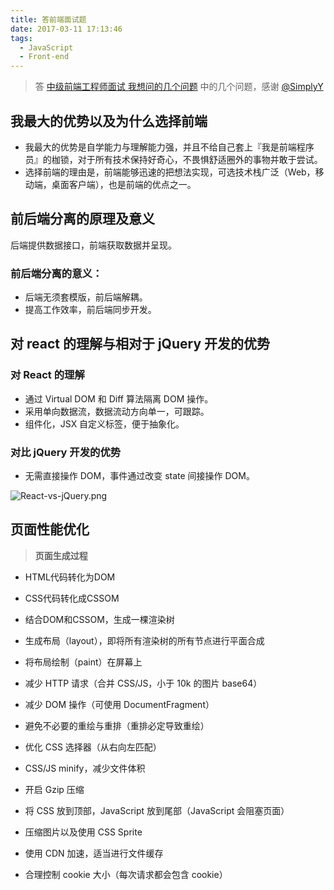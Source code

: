 ```yaml
---
title: 答前端面试题
date: 2017-03-11 17:13:46
tags:
  - JavaScript
  - Front-end
---
```


> 答 [中级前端工程师面试 我想问的几个问题](https://zhuanlan.zhihu.com/p/25701897) 中的几个问题，感谢 [@SimplyY
](https://www.zhihu.com/people/simplyy/answers)

## 我最大的优势以及为什么选择前端

- 我最大的优势是自学能力与理解能力强，并且不给自己套上『我是前端程序员』的枷锁，对于所有技术保持好奇心，不畏惧舒适圈外的事物并敢于尝试。
- 选择前端的理由是，前端能够迅速的把想法实现，可选技术栈广泛（Web，移动端，桌面客户端），也是前端的优点之一。

<!-- more -->

## 前后端分离的原理及意义
后端提供数据接口，前端获取数据并呈现。
### 前后端分离的意义：
- 后端无须套模版，前后端解耦。
- 提高工作效率，前后端同步开发。

## 对 react 的理解与相对于 jQuery 开发的优势
### 对 React 的理解
  - 通过 Virtual DOM 和 Diff 算法隔离 DOM 操作。
  - 采用单向数据流，数据流动方向单一，可跟踪。
  - 组件化，JSX 自定义标签，便于抽象化。

### 对比 jQuery 开发的优势
- 无需直接操作 DOM，事件通过改变 state 间接操作 DOM。

![React-vs-jQuery.png](https://ww3.sinaimg.cn/large/006tKfTcgy1fdj0r2scb1j313u10u7c4.jpg)


## 页面性能优化
> **页面生成过程**
- HTML代码转化为DOM
- CSS代码转化成CSSOM
- 结合DOM和CSSOM，生成一棵渲染树
- 生成布局（layout），即将所有渲染树的所有节点进行平面合成
- 将布局绘制（paint）在屏幕上

- 减少 HTTP 请求（合并 CSS/JS，小于 10k 的图片 base64）
- 减少 DOM 操作（可使用 DocumentFragment）
- 避免不必要的重绘与重排（重排必定导致重绘）
- 优化 CSS 选择器（从右向左匹配）
- CSS/JS minify，减少文件体积
- 开启 Gzip 压缩
- 将 CSS 放到顶部，JavaScript 放到尾部（JavaScript 会阻塞页面）
- 压缩图片以及使用 CSS Sprite
- 使用 CDN 加速，适当进行文件缓存
- 合理控制 cookie 大小（每次请求都会包含 cookie）



